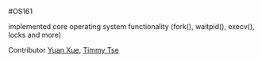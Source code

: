 #OS161

implemented core operating system functionality (fork(), waitpid(), execv(), locks and more)

Contributor [Yuan Xue](https://github.com/yuanxue68), [Timmy Tse](https://github.com/tsetimmy)

